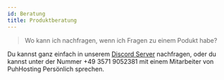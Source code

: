 ```yaml
---
id: Beratung
title: Produktberatung
---
```


> Wo kann ich nachfragen, wenn ich Fragen zu einem Podukt habe?

Du kannst ganz einfach in unserem [Discord Server] nachfragen, oder du kannst unter der Nummer +49 3571 9052381 mit einem Mitarbeiter von PuhHosting Persönlich sprechen.


[Discord Server]: https://discord.gg/w8Syn43